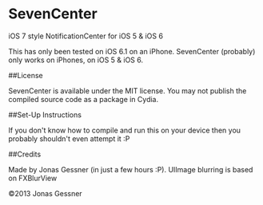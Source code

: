 SevenCenter
===========

iOS 7 style NotificationCenter for iOS 5 & iOS 6


This has only been tested on iOS 6.1 on an iPhone. SevenCenter (probably) only works on iPhones, on iOS 5 & iOS 6.

##License

SevenCenter is available under the MIT license. You may not publish the compiled source code as a package in Cydia.


##Set-Up Instructions

If you don't know how to compile and run this on your device then you probably shouldn't even attempt it :P


##Credits

Made by Jonas Gessner (in just a few hours :P). UIImage blurring is based on FXBlurView


©2013 Jonas Gessner
